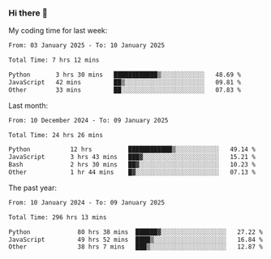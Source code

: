### Hi there 👋

My coding time for last week:

<!--START_SECTION:week-->

```txt
From: 03 January 2025 - To: 10 January 2025

Total Time: 7 hrs 12 mins

Python       3 hrs 30 mins   ████████████▒░░░░░░░░░░░░   48.69 %
JavaScript   42 mins         ██▒░░░░░░░░░░░░░░░░░░░░░░   09.81 %
Other        33 mins         ██░░░░░░░░░░░░░░░░░░░░░░░   07.83 %
```

<!--END_SECTION:week-->

Last month:

<!--START_SECTION:month-->

```txt
From: 10 December 2024 - To: 09 January 2025

Total Time: 24 hrs 26 mins

Python           12 hrs          ████████████▒░░░░░░░░░░░░   49.14 %
JavaScript       3 hrs 43 mins   ███▓░░░░░░░░░░░░░░░░░░░░░   15.21 %
Bash             2 hrs 30 mins   ██▓░░░░░░░░░░░░░░░░░░░░░░   10.23 %
Other            1 hr 44 mins    █▓░░░░░░░░░░░░░░░░░░░░░░░   07.13 %
```

<!--END_SECTION:month-->

The past year:

<!--START_SECTION:year-->

```txt
From: 10 January 2024 - To: 09 January 2025

Total Time: 296 hrs 13 mins

Python             80 hrs 38 mins  ██████▓░░░░░░░░░░░░░░░░░░   27.22 %
JavaScript         49 hrs 52 mins  ████▒░░░░░░░░░░░░░░░░░░░░   16.84 %
Other              38 hrs 7 mins   ███▒░░░░░░░░░░░░░░░░░░░░░   12.87 %
```

<!--END_SECTION:year-->
